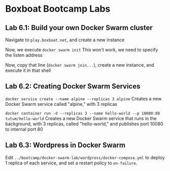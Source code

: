 Boxboat Bootcamp Labs
=====================

Lab 6.1: Build your own Docker Swarm cluster
---------------------------------------------

Navigate to `play.boxboat.net`, and create a new instance

Now, we execute `docker swarm init`
This won't work, we need to specify the listen address

Now, copy that line (`docker swarm join...`), create a new instance, and execute it in that shell

Lab 6.2: Creating Docker Swarm Services
---------------------------------------

`docker service create --name alpine --replicas 3 alpine`
Creates a new Docker Swarm service called "alpine," with 3 replicas

`docker container run -d --replicas 3 --name hello-world --p 10080:80 tutum/hello-world`
Creates a new Docker Swarm service that runs in the background, with 3 replicas, called "hello-world," and publishes port 10080 to internal port 80

Lab 6.3: Wordpress in Docker Swarm
----------------------------------

Edit `../bootcamp/docker-swarm-lab/wordpress/docker-compose.yml` to deploy 1 replica of each service, and set a restart policy to `on-failure`.



